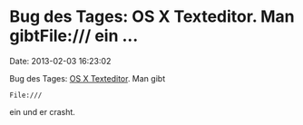 Bug des Tages: OS X Texteditor. Man gibtFile:/// ein \...
=========================================================

Date: 2013-02-03 16:23:02

Bug des Tages: [OS X Texteditor](http://openradar.appspot.com/13128709).
Man gibt

    File:///

ein und er crasht.
